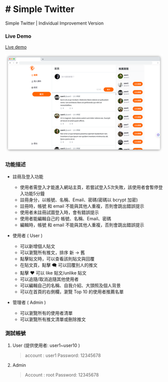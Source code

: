 # # Simple Twitter

Simple Twitter | Individual Improvement Version

### Live Demo

[Live demo](https://xw093krds7.execute-api.ap-northeast-1.amazonaws.com/)

![首頁畫面](https://github.com/weitungstyle/Alphitter-fullstack/blob/master/public/alphitter_chrome_mac_light_1.png)

### 功能描述

- 註冊及登入功能

  - 使用者需登入才能進入網站主頁，若嘗試登入5次失敗，該使用者會暫停登入功能5分鐘
  - 註冊身分，以帳號、名稱、Email、密碼(密碼以 bcrypt 加密)
  - 註冊時，帳號 和 email 不能與其他人重複，否則會跳出錯誤提示
  - 使用者未註冊試圖登入時，會有錯誤提示
  - 使用者能編輯自己的 帳號、名稱、Email、密碼
  - 編輯時，帳號 和 email 不能與其他人重複，否則會跳出錯誤提示

- 使用者 ( User )

  - 可以新增個人貼文
  - 可以瀏覽所有推文，排序 新 → 舊
  - 點擊貼文時，可以查看該則貼文與回覆
  - 在貼文頁，點擊 🗨 可以回覆別人的推文
  - 點擊 ❤ 可以 like 貼文/unlike 貼文
  - 可以追隨/取消追隨其他使用者
  - 可以編輯自己的名稱、自我介紹、大頭照及個人背景
  - 可以在首頁的右側欄，瀏覽 Top 10 的使用者推薦名單

- 管理者 ( Admin )
  - 可以瀏覽所有的使用者清單
  - 可以瀏覽所有推文清單或刪除推文

### 測試帳號

1. User (提供使用者: user1~user10 )

   > account : user1
   > Password: 12345678

2. Admin
   > Account : root
   > Password: 12345678
